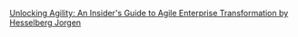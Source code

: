 [Unlocking Agility: An Insider's Guide to Agile Enterprise Transformation by Hesselberg Jorgen](https://www.amazon.com/gp/product/B07FTPC1N8/ref=ppx_yo_dt_b_d_asin_title_o01?ie=UTF8&psc=1)
